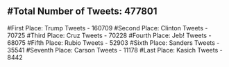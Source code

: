 #Total Number of Tweets: 477801 
---
#First Place: Trump Tweets - 160709
#Second Place: Clinton Tweets - 70725
#Third Place: Cruz Tweets - 70228
#Fourth Place: Jeb! Tweets - 68075
#Fifth Place: Rubio Tweets - 52903
#Sixth Place: Sanders Tweets - 35541
#Seventh Place: Carson Tweets - 11178
#Last Place: Kasich Tweets - 8442
